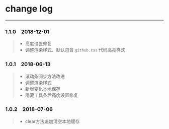 ﻿# change log

----------

### 1.1.0　2018-12-01
> - 高度设置修复
> - 调整渲染样式、默认包含 `github.css` 代码高亮样式

### 1.0.1　2018-06-13
> - 滚动条同步方法改进
> - 调整渲染样式
> - 新增变化本地保存
> - 隐藏工具条后高度设置修复

### 1.0.2　2018-07-06
> - clear方法追加清空本地缓存